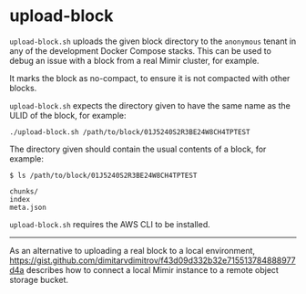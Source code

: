 # upload-block

`upload-block.sh` uploads the given block directory to the `anonymous` tenant in any of the development Docker Compose stacks.
This can be used to debug an issue with a block from a real Mimir cluster, for example.

It marks the block as no-compact, to ensure it is not compacted with other blocks.

`upload-block.sh` expects the directory given to have the same name as the ULID of the block, for example:

```shell
./upload-block.sh /path/to/block/01J5240S2R3BE24W8CH4TPTEST
```

The directory given should contain the usual contents of a block, for example:

```shell
$ ls /path/to/block/01J5240S2R3BE24W8CH4TPTEST

chunks/
index
meta.json
```

`upload-block.sh` requires the AWS CLI to be installed.

---

As an alternative to uploading a real block to a local environment, https://gist.github.com/dimitarvdimitrov/f43d09d332b32e715513784888977d4a
describes how to connect a local Mimir instance to a remote object storage bucket.
